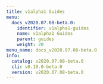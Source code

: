```yaml
---
title: v1alpha1 Guides
menu:
  docs_v2020.07.08-beta.0:
    identifier: v1alpha1-guides
    name: v1alpha1 Guides
    parent: guides
    weight: 20
menu_name: docs_v2020.07.08-beta.0
info:
  catalog: v2020.07.08-beta.0
  cli: v0.10.0-beta.0
  version: v2020.07.08-beta.0
---
```


